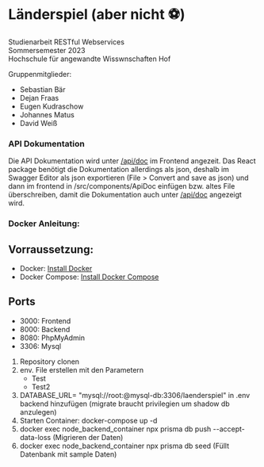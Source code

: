 # Länderspiel (aber nicht ⚽)

Studienarbeit RESTful Webservices<br>
Sommersemester 2023<br>
Hochschule für angewandte Wisswnschaften Hof<br>

Gruppenmitglieder:
- Sebastian Bär
- Dejan Fraas
- Eugen Kudraschow
- Johannes Matus
- David Weiß

### API Dokumentation

 Die API Dokumentation wird unter [/api/doc](http://localhost:3000/api/doc) im Frontend angezeit. Das React package benötigt die Dokumentation allerdings als json, deshalb im Swagger Editor als json exportieren (File > Convert and save as json) und dann im frontend in /src/components/ApiDoc einfügen bzw. altes File überschreiben, damit die Dokumentation auch unter [/api/doc](http://localhost:3000/api/doc) angezeigt wird.

### Docker Anleitung:<br>

## Vorraussetzung:

- Docker: [Install Docker](https://docs.docker.com/get-docker/)
- Docker Compose: [Install Docker Compose](https://docs.docker.com/compose/install/)

## Ports

- 3000: Frontend
- 8000: Backend
- 8080: PhpMyAdmin
- 3306: Mysql

1. Repository clonen
2. env. File erstellen mit den Parametern
    - Test
    - Test2
3. DATABASE_URL= "mysql://root:<rootpasswort>@mysql-db:3306/laenderspiel" in .env backend hinzufügen (migrate braucht privilegien um shadow db anzulegen)
4. Starten Container: docker-compose up -d
5. docker exec node_backend_container npx prisma db push --accept-data-loss (Migrieren der Daten)
6. docker exec node_backend_container npx prisma db seed (Füllt Datenbank mit sample Daten)

